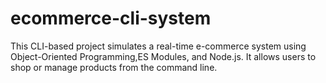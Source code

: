 # ecommerce-cli-system
 This CLI-based project simulates a real-time e-commerce system using Object-Oriented Programming,ES Modules, and Node.js.  It allows users to shop or manage products from the command line.
